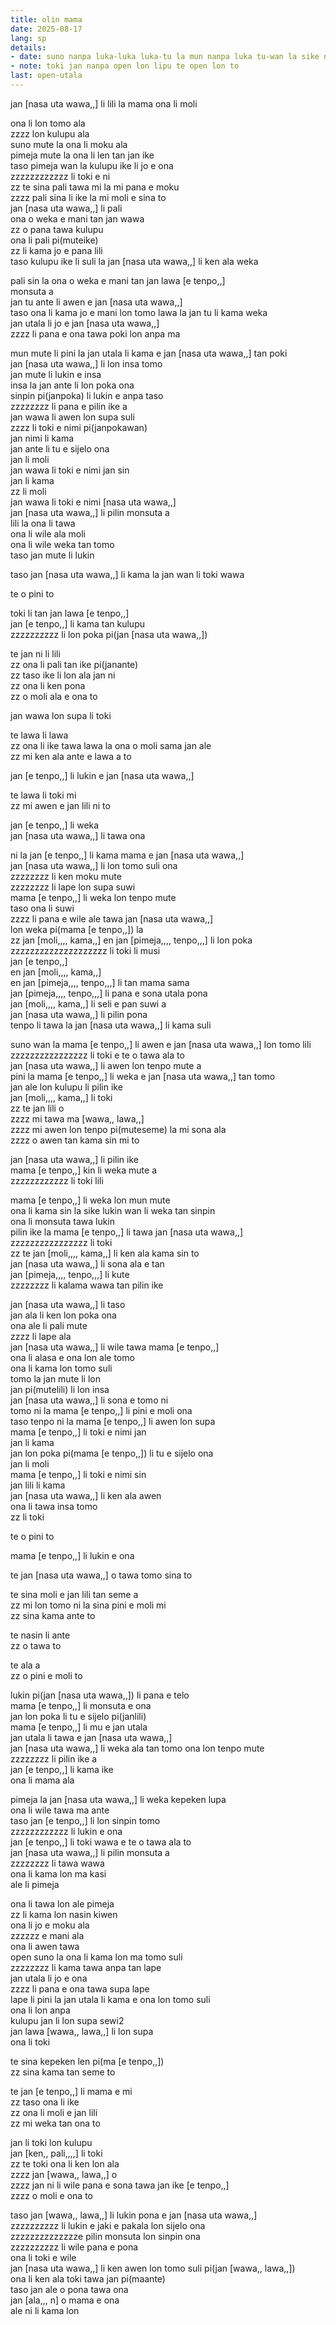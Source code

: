 ```yaml
---
title: olin mama
date: 2025-08-17
lang: sp
details:
- date: suno nanpa luka-luka luka-tu la mun nanpa luka tu-wan la sike nanpa owe mute2 mute2 wan
- note: toki jan nanpa open lon lipu te open lon to
last: open-utala
---
```


jan [nasa uta wawa,,] li lili la mama ona li moli

ona li lon tomo ala  
zzzz lon kulupu ala  
suno mute la ona li moku ala  
pimeja mute la ona li len tan jan ike  
taso pimeja wan la kulupu ike li jo e ona  
zzzzzzzzzzzz li toki e ni  
zz te sina pali tawa mi la mi pana e moku  
zzzz pali sina li ike la mi moli e sina to  
jan [nasa uta wawa,,] li pali  
ona o weka e mani tan jan wawa  
zz o pana tawa kulupu  
ona li pali pi(muteike)  
zz li kama jo e pana lili  
taso kulupu ike li suli la jan [nasa uta wawa,,] li ken ala weka

pali sin la ona o weka e mani tan jan lawa [e tenpo,,]  
monsuta a  
jan tu ante li awen e jan [nasa uta wawa,,]  
taso ona li kama jo e mani lon tomo lawa la jan tu li kama weka  
jan utala li jo e jan [nasa uta wawa,,]  
zzzz li pana e ona tawa poki lon anpa ma

mun mute li pini la jan utala li kama e jan [nasa uta wawa,,] tan poki  
jan [nasa uta wawa,,] li lon insa tomo  
jan mute li lukin e insa  
insa la jan ante li lon poka ona  
sinpin pi(janpoka) li lukin e anpa taso  
zzzzzzzz li pana e pilin ike a  
jan wawa li awen lon supa suli  
zzzz li toki e nimi pi(janpokawan)  
jan nimi li kama  
jan ante li tu e sijelo ona  
jan li moli  
jan wawa li toki e nimi jan sin  
jan li kama  
zz li moli  
jan wawa li toki e nimi [nasa uta wawa,,]  
jan [nasa uta wawa,,] li pilin monsuta a  
lili la ona li tawa  
ona li wile ala moli  
ona li wile weka tan tomo  
taso jan mute li lukin

taso jan [nasa uta wawa,,] li kama la jan wan li toki wawa

te o pini to

toki li tan jan lawa [e tenpo,,]  
jan [e tenpo,,] li kama tan kulupu  
zzzzzzzzzz li lon poka pi(jan [nasa uta wawa,,])

te jan ni li lili  
zz ona li pali tan ike pi(janante)  
zz taso ike li lon ala jan ni  
zz ona li ken pona  
zz o moli ala e ona to

jan wawa lon supa li toki

te lawa li lawa  
zz ona li ike tawa lawa la ona o moli sama jan ale  
zz mi ken ala ante e lawa a to

jan [e tenpo,,] li lukin e jan [nasa uta wawa,,]

te lawa li toki mi  
zz mi awen e jan lili ni to

jan [e tenpo,,] li weka  
jan [nasa uta wawa,,] li tawa ona

ni la jan [e tenpo,,] li kama mama e jan [nasa uta wawa,,]  
jan [nasa uta wawa,,] li lon tomo suli ona  
zzzzzzzz li ken moku mute  
zzzzzzzz li lape lon supa suwi  
mama [e tenpo,,] li weka lon tenpo mute  
taso ona li suwi  
zzzz li pana e wile ale tawa jan [nasa uta wawa,,]  
lon weka pi(mama [e tenpo,,]) la  
zz jan [moli,,,, kama,,] en jan [pimeja,,,, tenpo,,,] li lon poka  
zzzzzzzzzzzzzzzzzzzz li toki li musi  
jan [e tenpo,,]  
en jan [moli,,,, kama,,]  
en jan [pimeja,,,, tenpo,,,] li tan mama sama  
jan [pimeja,,,, tenpo,,,] li pana e sona utala pona  
jan [moli,,,, kama,,] li seli e pan suwi a  
jan [nasa uta wawa,,] li pilin pona  
tenpo li tawa la jan [nasa uta wawa,,] li kama suli

suno wan la mama [e tenpo,,] li awen e jan [nasa uta wawa,,] lon tomo lili  
zzzzzzzzzzzzzzzz li toki e te o tawa ala to  
jan [nasa uta wawa,,] li awen lon tenpo mute a  
pini la mama [e tenpo,,] li weka e jan [nasa uta wawa,,] tan tomo  
jan ale lon kulupu li pilin ike  
jan [moli,,,, kama,,] li toki  
zz te jan lili o  
zzzz mi tawa ma [wawa,, lawa,,]  
zzzz mi awen lon tenpo pi(muteseme) la mi sona ala  
zzzz o awen tan kama sin mi to  
 
jan [nasa uta wawa,,] li pilin ike  
mama [e tenpo,,] kin li weka mute a  
zzzzzzzzzzzz li toki lili

mama [e tenpo,,] li weka lon mun mute  
ona li kama sin la sike lukin wan li weka tan sinpin  
ona li monsuta tawa lukin  
pilin ike la mama [e tenpo,,] li tawa jan [nasa uta wawa,,]  
zzzzzzzzzzzzzzzz li toki  
zz te jan [moli,,,, kama,,] li ken ala kama sin to  
jan [nasa uta wawa,,] li sona ala e tan  
jan [pimeja,,,, tenpo,,,] li kute  
zzzzzzzz li kalama wawa tan pilin ike

jan [nasa uta wawa,,] li taso  
jan ala li ken lon poka ona  
ona ale li pali mute  
zzzz li lape ala  
jan [nasa uta wawa,,] li wile tawa mama [e tenpo,,]  
ona li alasa e ona lon ale tomo  
ona li kama lon tomo suli  
tomo la jan mute li lon  
jan pi(mutelili) li lon insa  
jan [nasa uta wawa,,] li sona e tomo ni  
tomo ni la mama [e tenpo,,] li pini e moli ona  
taso tenpo ni la mama [e tenpo,,] li awen lon supa  
mama [e tenpo,,] li toki e nimi jan  
jan li kama  
jan lon poka pi(mama [e tenpo,,]) li tu e sijelo ona  
jan li moli  
mama [e tenpo,,] li toki e nimi sin  
jan lili li kama  
jan [nasa uta wawa,,] li ken ala awen  
ona li tawa insa tomo  
zz li toki

te o pini to

mama [e tenpo,,] li lukin e ona

te jan [nasa uta wawa,,] o tawa tomo sina to

te sina moli e jan lili tan seme a  
zz mi lon tomo ni la sina pini e moli mi  
zz sina kama ante to

te nasin li ante  
zz o tawa to

te ala a  
zz o pini e moli to

lukin pi(jan [nasa uta wawa,,]) li pana e telo  
mama [e tenpo,,] li monsuta e ona  
jan lon poka li tu e sijelo pi(janlili)  
mama [e tenpo,,] li mu e jan utala  
jan utala li tawa e jan [nasa uta wawa,,]  
jan [nasa uta wawa,,] li weka ala tan tomo ona lon tenpo mute  
zzzzzzzz li pilin ike a  
jan [e tenpo,,] li kama ike  
ona li mama ala

pimeja la jan [nasa uta wawa,,] li weka kepeken lupa  
ona li wile tawa ma ante  
taso jan [e tenpo,,] li lon sinpin tomo  
zzzzzzzzzzzz li lukin e ona  
jan [e tenpo,,] li toki wawa e te o tawa ala to  
jan [nasa uta wawa,,] li pilin monsuta a  
zzzzzzzz li tawa wawa  
ona li kama lon ma kasi  
ale li pimeja

ona li tawa lon ale pimeja  
zz li kama lon nasin kiwen  
ona li jo e moku ala  
zzzzzz e mani ala  
ona li awen tawa  
open suno la ona li kama lon ma tomo suli  
zzzzzzzz li kama tawa anpa tan lape  
jan utala li jo e ona  
zzzz li pana e ona tawa supa lape  
lape li pini la jan utala li kama e ona lon tomo suli  
ona li lon anpa  
kulupu jan li lon supa sewi2  
jan lawa [wawa,, lawa,,] li lon supa  
ona li toki

te sina kepeken len pi(ma [e tenpo,,])  
zz sina kama tan seme to

te jan [e tenpo,,] li mama e mi  
zz taso ona li ike  
zz ona li moli e jan lili  
zz mi weka tan ona to

jan li toki lon kulupu  
jan [ken,, pali,,,,] li toki  
zz te toki ona li ken lon ala  
zzzz jan [wawa,, lawa,,] o  
zzzz jan ni li wile pana e sona tawa jan ike [e tenpo,,]  
zzzz o moli e ona to

taso jan [wawa,, lawa,,] li lukin pona e jan [nasa uta wawa,,]  
zzzzzzzzzz li lukin e jaki e pakala lon sijelo ona  
zzzzzzzzzzzzzze pilin monsuta lon sinpin ona  
zzzzzzzzzz li wile pana e pona  
ona li toki e wile  
jan [nasa uta wawa,,] li ken awen lon tomo suli pi(jan [wawa,, lawa,,])  
ona li ken ala toki tawa jan pi(maante)  
taso jan ale o pona tawa ona  
jan [ala,,, n] o mama e ona  
ale ni li kama lon
